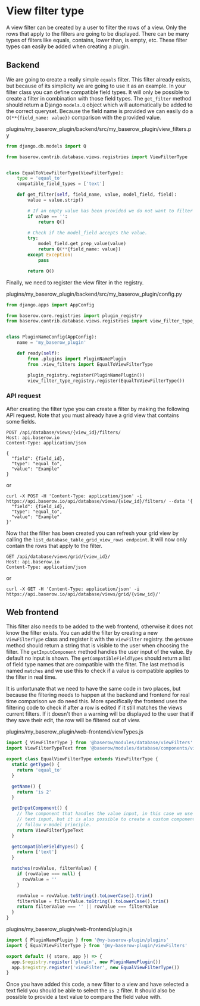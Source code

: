 # View filter type

A view filter can be created by a user to filter the rows of a view. Only the rows that
apply to the filters are going to be displayed. There can be many types of filters like
equals, contains, lower than, is empty, etc. These filter types can easily be added when
creating a plugin.

## Backend

We are going to create a really simple `equals` filter. This filter already exists, but
because of its simplicity we are going to use it as an example. In your filter class you
can define compatible field types. It will only be possible to create a filter in
combination with those field types. The `get_filter` method should return a
Django `models.Q` object which will automatically be added to the correct queryset.
Because the field name is provided we can easily do a `Q(**{field_name: value})`
comparison with the provided value.

plugins/my_baserow_plugin/backend/src/my_baserow_plugin/view_filters.py
```python
from django.db.models import Q

from baserow.contrib.database.views.registries import ViewFilterType


class EqualToViewFilterType(ViewFilterType):
    type = 'equal_to'
    compatible_field_types = ['text']

    def get_filter(self, field_name, value, model_field, field):
        value = value.strip()

        # If an empty value has been provided we do not want to filter at all.
        if value == '':
            return Q()

        # Check if the model_field accepts the value.
        try:
            model_field.get_prep_value(value)
            return Q(**{field_name: value})
        except Exception:
            pass

        return Q()
```

Finally, we need to register the view filter in the registry.

plugins/my_baserow_plugin/backend/src/my_baserow_plugin/config.py
```python
from django.apps import AppConfig

from baserow.core.registries import plugin_registry
from baserow.contrib.database.views.registries import view_filter_type_registry


class PluginNameConfig(AppConfig):
    name = 'my_baserow_plugin'

    def ready(self):
        from .plugins import PluginNamePlugin
        from .view_filters import EqualToViewFilterType

        plugin_registry.register(PluginNamePlugin())
        view_filter_type_registry.register(EqualToViewFilterType())
```

### API request

After creating the filter type you can create a filter by making the following API
request. Note that you must already have a grid view that contains some fields.

```
POST /api/database/views/{view_id}/filters/
Host: api.baserow.io
Content-Type: application/json

{
  "field": {field_id},
  "type": "equal_to",
  "value": "Example"
}
```
or
```
curl -X POST -H 'Content-Type: application/json' -i https://api.baserow.io/api/database/views/{view_id}/filters/ --data '{
  "field": {field_id},
  "type": "equal_to",
  "value": "Example"
}'
```

Now that the filter has been created you can refresh your grid view by calling the
`list_database_table_grid_view_rows endpoint`. It will now only contain the rows that
apply to the filter.

```
GET /api/database/views/grid/{view_id}/
Host: api.baserow.io
Content-Type: application/json
```
or
```
curl -X GET -H 'Content-Type: application/json' -i https://api.baserow.io/api/database/views/grid/{view_id}/'
```

## Web frontend

This filter also needs to be added to the web frontend, otherwise it does not know the
filter exists. You can add the filter by creating a new `ViewFilterType` class and
register it with the `viewFilter` registry. the `getName` method should return a string
that is visible to the user when choosing the filter. The `getInputComponent` method
handles the user input of the value. By default no input is shown. The
`getCompatibleFieldTypes` should return a list of field type names that are compatible
with the filter. The last method is named `matches` and we use this to check if a value
is compatible applies to the filter in real time.

It is unfortunate that we need to have the same code in two places, but because the
filtering needs to happen at the backend and frontend for real time comparison we do
need this. More specifically the frontend uses the filtering code to check if after a
row is edited if it still matches the views current filters. If it doesn't then a
warning will be displayed to the user that if they save their edit, the row will be
filtered out of view.

plugins/my_baserow_plugin/web-frontend/viewTypes.js
```javascript
import { ViewFilterType } from '@baserow/modules/database/viewFilters'
import ViewFilterTypeText from '@baserow/modules/database/components/view/ViewFilterTypeText'

export class EqualViewFilterType extends ViewFilterType {
  static getType() {
    return 'equal_to'
  }

  getName() {
    return 'is 2'
  }

  getInputComponent() {
    // The component that handles the value input, in this case we use the existing
    // text input, but it is also possible to create a custom component. It should
    // follow v-model principle.
    return ViewFilterTypeText
  }

  getCompatibleFieldTypes() {
    return ['text']
  }

  matches(rowValue, filterValue) {
    if (rowValue === null) {
      rowValue = ''
    }

    rowValue = rowValue.toString().toLowerCase().trim()
    filterValue = filterValue.toString().toLowerCase().trim()
    return filterValue === '' || rowValue === filterValue
  }
}
```

plugins/my_baserow_plugin/web-frontend/plugin.js
```javascript
import { PluginNamePlugin } from '@my-baserow-plugin/plugins'
import { EqualViewFilterType } from '@my-baserow-plugin/viewFilters'

export default ({ store, app }) => {
  app.$registry.register('plugin', new PluginNamePlugin())
  app.$registry.register('viewFilter', new EqualViewFilterType())
}
```

Once you have added this code, a new filter to a view and have selected a
text field you should be able to select the `is 2` filter. It should also be possible to
provide a text value to compare the field value with.
